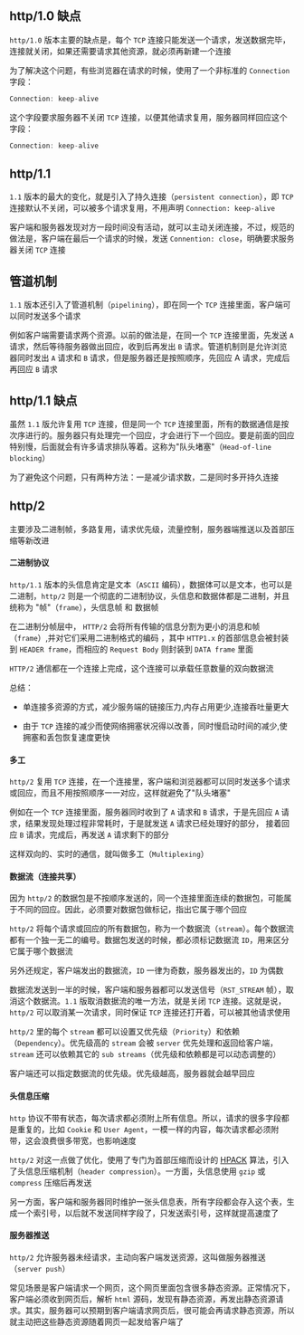 ## http/1.0 缺点

`http/1.0` 版本主要的缺点是，每个 `TCP` 连接只能发送一个请求，发送数据完毕，连接就关闭，如果还需要请求其他资源，就必须再新建一个连接

为了解决这个问题，有些浏览器在请求的时候，使用了一个非标准的 ```Connection``` 字段：

```js
Connection: keep-alive
```

这个字段要求服务器不关闭 `TCP` 连接，以便其他请求复用，服务器同样回应这个字段：

```js
Connection: keep-alive
```


## http/1.1

`1.1` 版本的最大的变化，就是引入了持久连接（`persistent connection`），即 `TCP` 连接默认不关闭，可以被多个请求复用，不用声明 ```Connection: keep-alive```

客户端和服务器发现对方一段时间没有活动，就可以主动关闭连接，不过，规范的做法是，客户端在最后一个请求的时候，发送 ```Connention: close```，明确要求服务器关闭 `TCP` 连接


## 管道机制

`1.1` 版本还引入了管道机制（`pipelining`），即在同一个 `TCP` 连接里面，客户端可以同时发送多个请求

例如客户端需要请求两个资源。以前的做法是，在同一个 `TCP` 连接里面，先发送 `A` 请求，然后等待服务器做出回应，收到后再发出 `B` 请求。管道机制则是允许浏览器同时发出 `A` 请求和 `B` 请求，但是服务器还是按照顺序，先回应 A 请求，完成后再回应 `B` 请求


## http/1.1 缺点

虽然 `1.1` 版允许复用 `TCP` 连接，但是同一个 `TCP` 连接里面，所有的数据通信是按次序进行的。服务器只有处理完一个回应，才会进行下一个回应。要是前面的回应特别慢，后面就会有许多请求排队等着。这称为"队头堵塞"（`Head-of-line blocking`）

为了避免这个问题，只有两种方法：一是减少请求数，二是同时多开持久连接


## http/2

主要涉及二进制帧，多路复用，请求优先级，流量控制，服务器端推送以及首部压缩等新改进

#### 二进制协议

`http/1.1` 版本的头信息肯定是文本（`ASCII` 编码），数据体可以是文本，也可以是二进制，`http/2` 则是一个彻底的二进制协议，头信息和数据体都是二进制，并且统称为 "帧"（`frame`），头信息帧 和 数据帧

在二进制分帧层中， `HTTP/2` 会将所有传输的信息分割为更小的消息和帧（`frame`）,并对它们采用二进制格式的编码 ，其中 `HTTP1.x` 的首部信息会被封装到 `HEADER frame`，而相应的 `Request Body` 则封装到 `DATA frame` 里面

`HTTP/2` 通信都在一个连接上完成，这个连接可以承载任意数量的双向数据流

总结：

* 单连接多资源的方式，减少服务端的链接压力,内存占用更少,连接吞吐量更大

* 由于 `TCP` 连接的减少而使网络拥塞状况得以改善，同时慢启动时间的减少,使拥塞和丢包恢复速度更快

#### 多工

`http/2` 复用 `TCP` 连接，在一个连接里，客户端和浏览器都可以同时发送多个请求或回应，而且不用按照顺序一一对应，这样就避免了"队头堵塞"

例如在一个 `TCP` 连接里面，服务器同时收到了 `A` 请求和 `B` 请求，于是先回应 `A` 请求，结果发现处理过程非常耗时，于是就发送 `A` 请求已经处理好的部分， 接着回应 `B` 请求，完成后，再发送 `A` 请求剩下的部分

这样双向的、实时的通信，就叫做多工（`Multiplexing`）


#### 数据流（连接共享）

因为 `http/2` 的数据包是不按顺序发送的，同一个连接里面连续的数据包，可能属于不同的回应。因此，必须要对数据包做标记，指出它属于哪个回应

`http/2` 将每个请求或回应的所有数据包，称为一个数据流（`stream`）。每个数据流都有一个独一无二的编号。数据包发送的时候，都必须标记数据流 `ID`，用来区分它属于哪个数据流

另外还规定，客户端发出的数据流，`ID` 一律为奇数，服务器发出的，`ID` 为偶数

数据流发送到一半的时候，客户端和服务器都可以发送信号（`RST_STREAM` 帧），取消这个数据流。`1.1` 版取消数据流的唯一方法，就是关闭 `TCP` 连接。这就是说，`http/2` 可以取消某一次请求，同时保证 `TCP` 连接还打开着，可以被其他请求使用

`http/2` 里的每个 `stream` 都可以设置又优先级（`Priority`）和依赖（`Dependency`）。优先级高的 `stream` 会被 `server` 优先处理和返回给客户端，`stream` 还可以依赖其它的 `sub streams`（优先级和依赖都是可以动态调整的）

客户端还可以指定数据流的优先级。优先级越高，服务器就会越早回应


#### 头信息压缩

`http` 协议不带有状态，每次请求都必须附上所有信息。所以，请求的很多字段都是重复的，比如 `Cookie` 和 `User Agent`，一模一样的内容，每次请求都必须附带，这会浪费很多带宽，也影响速度

`http/2` 对这一点做了优化，使用了专门为首部压缩而设计的 [HPACK](http://http2.github.io/http2-spec/compression.html) 算法，引入了头信息压缩机制（`header compression`）。一方面，头信息使用 `gzip` 或 `compress` 压缩后再发送

另一方面，客户端和服务器同时维护一张头信息表，所有字段都会存入这个表，生成一个索引号，以后就不发送同样字段了，只发送索引号，这样就提高速度了


#### 服务器推送

`http/2` 允许服务器未经请求，主动向客户端发送资源，这叫做服务器推送（`server push`）

常见场景是客户端请求一个网页，这个网页里面包含很多静态资源。正常情况下，客户端必须收到网页后，解析 `html` 源码，发现有静态资源，再发出静态资源请求。其实，服务器可以预期到客户端请求网页后，很可能会再请求静态资源，所以就主动把这些静态资源随着网页一起发给客户端了
